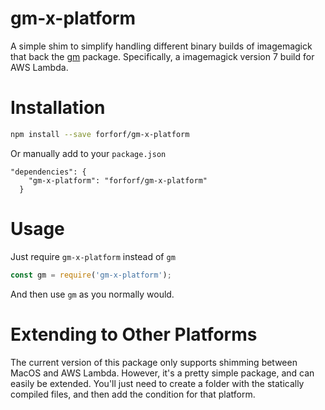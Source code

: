 # gm-x-platform
A simple shim to simplify handling different binary builds of imagemagick
that back the [gm](https://www.npmjs.com/package/gm) package.
Specifically, a imagemagick version 7 build for AWS Lambda.

# Installation
```bash
npm install --save forforf/gm-x-platform
```

Or manually add to your `package.json`
```
"dependencies": {
    "gm-x-platform": "forforf/gm-x-platform"
  }

```

# Usage
Just require `gm-x-platform` instead of `gm`
```javascript
const gm = require('gm-x-platform');
```

And then use `gm` as you normally would.

# Extending to Other Platforms

The current version of this package only supports shimming between MacOS and AWS Lambda.
However, it's a pretty simple package, and can easily be extended.
You'll just need to create a folder with the statically compiled
files, and then add the condition for that platform.

